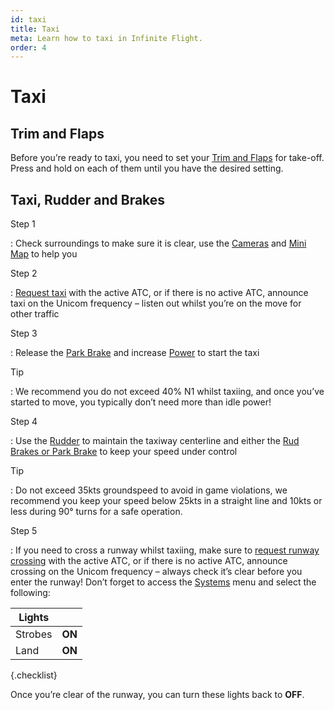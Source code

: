 ```yaml
---
id: taxi
title: Taxi
meta: Learn how to taxi in Infinite Flight.
order: 4
---
```


# Taxi




## Trim and Flaps

 

Before you’re ready to taxi, you need to set your [Trim and Flaps](/guide/getting-started/pilot-user-interface/flight-controls#flight-controls) for take-off. Press and hold on each of them until you have the desired setting.



## Taxi, Rudder and Brakes

 

Step 1

: Check surroundings to make sure it is clear, use the [Cameras](/guide/getting-started/pilot-user-interface/cameras#camera) and [Mini Map](/guide/getting-started/pilot-user-interface/flight-planning#mini-map) to help you

 

Step 2

: [Request taxi](/guide/getting-started/pilot-user-interface/communication#communication) with the active ATC, or if there is no active ATC, announce taxi on the Unicom frequency – listen out whilst you’re on the move for other traffic

 

Step 3

: Release the [Park Brake](/guide/getting-started/pilot-user-interface/flight-controls#flight-controls) and increase [Power](/guide/getting-started/pilot-user-interface/hud#head-up-display-(hud)) to start the taxi

 

Tip

:   We recommend you do not exceed 40% N1 whilst taxiing, and once you’ve started to move, you typically don’t need more than idle power!

 

Step 4

: Use the [Rudder](/guide/getting-started/pilot-user-interface/flight-controls#flight-controls) to maintain the taxiway centerline and either the [Rud Brakes or Park Brake](/guide/getting-started/pilot-user-interface/flight-controls#flight-controls) to keep your speed under control

 

Tip

:   Do not exceed 35kts groundspeed to avoid in game violations, we recommend you keep your speed below 25kts in a straight line and 10kts or less during 90° turns for a safe operation.

 

Step 5

: If you need to cross a runway whilst taxiing, make sure to [request runway crossing](/guide/getting-started/pilot-user-interface/communication#communication) with the active ATC, or if there is no active ATC, announce crossing on the Unicom frequency – always check it’s clear before you enter the runway! Don’t forget to access the [Systems](/guide/getting-started/pilot-user-interface/systems#systems) menu and select the following:

 

| Lights  |        |
| ------- | ------ |
| Strobes | **ON** |
| Land    | **ON** |

{.checklist}

 

Once you’re clear of the runway, you can turn these lights back to **OFF**.

 